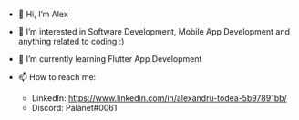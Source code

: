- 👋 Hi, I’m Alex
- 👀 I’m interested in Software Development, Mobile App Development and anything related to coding :)
- 🌱 I’m currently learning Flutter App Development

- 📫 How to reach me:
  * LinkedIn: https://www.linkedin.com/in/alexandru-todea-5b97891bb/
  * Discord: Palanet#0061

<!---
MrxBurn/MrxBurn is a ✨ special ✨ repository because its `README.md` (this file) appears on your GitHub profile.
You can click the Preview link to take a look at your changes.
--->

